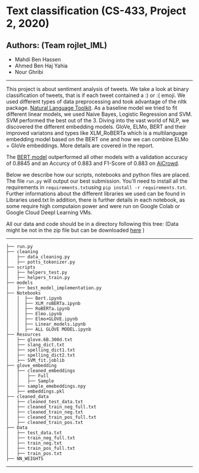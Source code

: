 # Text classification (CS-433, Project 2, 2020)

## Authors: (Team rojlet_lML)

- Mahdi Ben Hassen
- Ahmed Ben Haj Yahia
- Nour Ghribi 

---

This project is about sentiment analysis of tweets. We take a look at binary classification of tweets, that is if each tweet contained a :) or :( emoji.
We used different types of data preprocessing and took advantage of the nltk package. [Natural Language Toolkit](https://www.nltk.org/).
As a baseline model we tried to fit different linear models, we used Naive Bayes, Logistic Regression and SVM. SVM performed the best out of the 3.
Diving into the vast world of NLP, we discovered the different embedding models. GloVe, ELMo, BERT and their improved variatons and types like XLM_RoBERTa which is a multilanguage embedding model based on the BERT one and how we can combine ELMo + GloVe embeddings. More details are covered in the report.

The [BERT model](Notebooks/Bert.ipynb) outperformed all other models with a validation accuracy of 0.8845 and an Accurcy of 0.883 and F1-Score of 0.883 on [AiCrowd](https://www.aicrowd.com/challenges/epfl-ml-text-classification/submissions/109997).

Below we describe how our scripts, notebooks and python files are placed. The file `run.py` will output our best submission.
You'll need to install all the requirements in `requirements.txt`using `pip install -r requirements.txt`. Further informations about the different libraries we used can be found in Libraries used.txt
In addition, there is further details in each notebook, as some require high computaion power and were run on Google Colab or Google Cloud Deepl Learning VMs.


All our data and code should be in a directory following this tree: (Data might be not in the zip file but can be downloaded [here](https://go.epfl.ch/rojlet_lML_data)  )


---------
    ├── run.py
    ├── cleaning
    │   ├── data_cleaning.py
    │   ├── potts_tokenizer.py
    ├── scripts
    │   ├── helpers_test.py
    │   ├── helpers_train.py
    ├── models
    │   ├── best_model_implementation.py
    ├── Notebooks
    │   │  ├── Bert.ipynb
    │   │  ├── XLM_roBERTa.ipynb
    │   │  ├── RoBERTa.ipynb
    │   │  ├── Elmo.ipynb
    │   │  ├── Elmo+GLOVE.ipynb
    │   │  ├── Linear_models.ipynb
    │   │  ├── ALL GLOVE MODEL.ipynb
    ├── Resources
    │   ├── glove.6B.300d.txt
    │   ├── slang_dict.txt
    │   ├── spelling_dict1.txt
    │   ├── spelling_dict2.txt
    │   ├── SVM_fit.joblib
    ├── glove_embedding
    │   ├── cleaned_embeddings
    │   │   ├── Full 
    │   │   ├── Sample 
    │   ├── sample_emebeddings.npy
    │   ├── embeddings.pkl
    ├── cleaned_data
    │   ├── cleaned_test_data.txt
    │   ├── cleaned_train_neg_full.txt
    │   ├── cleaned_train_neg.txt
    │   ├── cleaned_train_pos_full.txt
    │   ├── cleaned_train_pos.txt
    ├── Data
    │   ├── test_data.txt
    │   ├── train_neg_full.txt
    │   ├── train_neg.txt
    │   ├── train_pos_full.txt
    │   ├── train_pos.txt
    ├── NN_WEIGHTS
    

---------